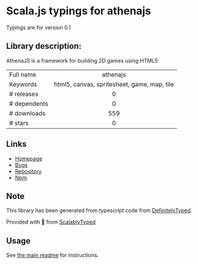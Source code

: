 
# Scala.js typings for athenajs

Typings are for version 0.1

## Library description:
AthenaJS is a framework for building 2D games using HTML5

|                    |                 |
| ------------------ | :-------------: |
| Full name          | athenajs |
| Keywords           | html5, canvas, spritesheet, game, map, tile |
| # releases         | 0 |
| # dependents       | 0 |
| # downloads        | 559 |
| # stars            | 0 |

## Links
- [Homepage](https://github.com/AthenaJS/athenajs#readme)
- [Bugs](https://github.com/AthenaJS/athenajs/issues)
- [Repository](https://github.com/AthenaJS/athenajs)
- [Npm](https://www.npmjs.com/package/athenajs)
    


## Note
This library has been generated from typescript code from [DefinitelyTyped](https://definitelytyped.org).

Provided with :purple_heart: from [ScalablyTyped](https://github.com/oyvindberg/ScalablyTyped)

## Usage
See [the main readme](../../readme.md) for instructions.


